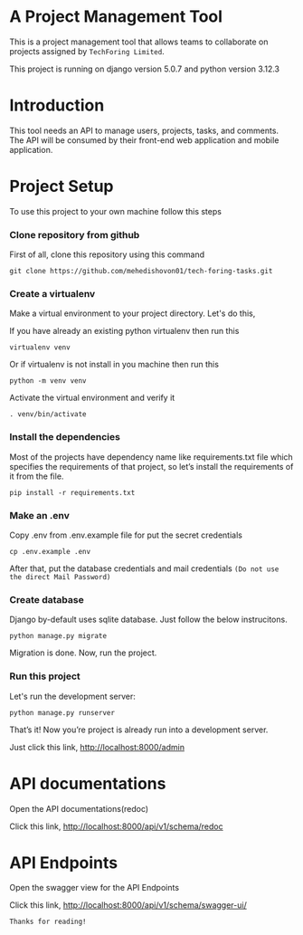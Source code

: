 # A Project Management Tool

This is a project management tool that allows teams to collaborate on projects assigned by `TechForing Limited`.

This project is running on django version 5.0.7 and python version 3.12.3

# Introduction

This tool needs an API to manage users, projects, tasks, and comments. The API will be consumed by their front-end web application and mobile application. 

# Project Setup

To use this project to your own machine follow this steps

### Clone repository from github

First of all, clone this repository using this command

```
git clone https://github.com/mehedishovon01/tech-foring-tasks.git
```

### Create a virtualenv

Make a virtual environment to your project directory. Let's do this,

If you have already an existing python virtualenv then run this

```
virtualenv venv
```    

Or if virtualenv is not install in you machine then run this

```
python -m venv venv
```    

Activate the virtual environment and verify it

```
. venv/bin/activate
```    

### Install the dependencies

Most of the projects have dependency name like requirements.txt file which specifies the requirements of that project,
so let’s install the requirements of it from the file.

```
pip install -r requirements.txt
```

### Make an .env

Copy .env from .env.example file for put the secret credentials

```
cp .env.example .env
```    

After that, put the database credentials and mail credentials `(Do not use the direct Mail Password)`

### Create database

Django by-default uses sqlite database. Just follow the below instrucitons.

```
python manage.py migrate
```

Migration is done. Now, run the project.

### Run this project

Let's run the development server:

```
python manage.py runserver
```

That’s it! Now you’re project is already run into a development server.

Just click this link, [http://localhost:8000/admin](http://localhost:8000/admin)

# API documentations

Open the API documentations(redoc)

Click this link, [http://localhost:8000/api/v1/schema/redoc](http://localhost:8000/api/v1/schema/redoc)

# API Endpoints

Open the swagger view for the API Endpoints

Click this link, [http://localhost:8000/api/v1/schema/swagger-ui/](http://localhost:8000/api/v1/schema/swagger-ui/)

`Thanks for reading!`
